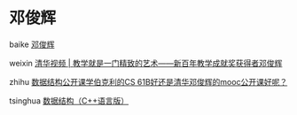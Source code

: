 # 邓俊辉

baike [邓俊辉](https://baike.baidu.com/item/%E9%82%93%E4%BF%8A%E8%BE%89/9944536?fr=ge_ala)

weixin [清华视频 | 教学就是一门精致的艺术——新百年教学成就奖获得者邓俊辉](https://mp.weixin.qq.com/s?__biz=MzA4OTIyMzgxMw==&mid=2659204721&idx=1&sn=cc241f0f4e518134e284106970aba8a7&chksm=8b6ab99bbc1d308d58c1c9117024fe0ba0b86be0e16090f0e3fe172e65ec1d4ab662191310d5&scene=27)

zhihu [数据结构公开课学伯克利的CS 61B好还是清华邓俊辉的mooc公开课好呢？](https://www.zhihu.com/question/35190590/answer/71627998)

tsinghua [数据结构（C++语言版）](https://dsa.cs.tsinghua.edu.cn/~deng/ds/dsacpp/index.htm) 